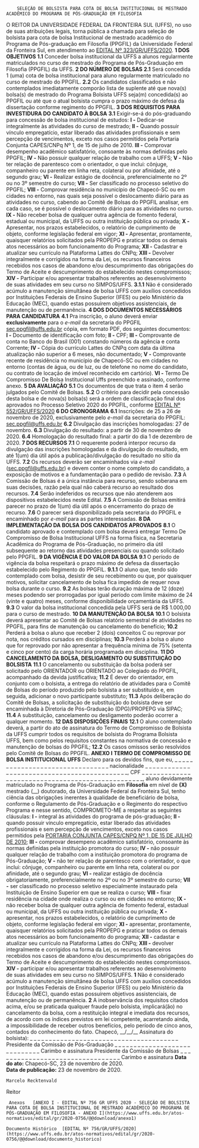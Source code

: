         SELEÇÃO DE BOLSISTA PARA COTA DE BOLSA INSTITUCIONAL DE MESTRADO ACADÊMICO DO PROGRAMA DE PÓS-GRADUAÇÃO EM FILOSOFIA  

 O REITOR DA UNIVERSIDADE FEDERAL DA FRONTEIRA SUL (UFFS), no uso de suas atribuições legais, torna pública a chamada para seleção de bolsista para cota de bolsa Institucional de mestrado acadêmico do Programa de Pós-graduação em Filosofia (PPGFIL) da Universidade Federal da Fronteira Sul, em atendimento ao [EDITAL Nº 323/GR/UFFS/2020](https://www.uffs.edu.br/atos-normativos/edital/gr/2020-0323).  **1 DOS OBJETIVOS** **1.1**  Conceder bolsa institucional da UFFS a alunos regularmente matriculados no curso de mestrado do Programa de Pós-Graduação em Filosofia (PPGFIL) da UFFS.  **2 DO NÚMERO DE BOLSAS** **2.1**  Será concedida 1 (uma) cota de bolsa institucional para aluno regularmente matriculado no curso de mestrado do PPGFIL. **2.2**  Os candidatos classificados e não contemplados imediatamente comporão lista de suplente até que nova(s) bolsa(s) de mestrado do Programa Bolsista UFFS seja(m) concedida(s) ao PPGFIL ou até que o atual bolsista cumpra o prazo máximo de defesa da dissertação conforme regimento do PPGFIL.  **3 DOS REQUISITOS PARA INVESTIDURA DO CANDIDATO À BOLSA** **3.1**  Exigir-se-á do pós-graduando para concessão de bolsa institucional de estudos: **I -**  Dedicar-se integralmente às atividades do curso de mestrado; **II -**  Quando possuir vínculo empregatício, estar liberado das atividades profissionais e sem percepção de vencimentos, exceto nos casos permitidos pela Portaria Conjunta CAPES/CNPq Nº 1, de 15 de julho de 2010. **III -**  Comprovar desempenho acadêmico satisfatório, consoante às normas definidas pelo PPGFIL; **IV -**  Não possuir qualquer relação de trabalho com a UFFS; **V -**  Não ter relação de parentesco com o orientador, o que inclui: cônjuge, companheiro ou parente em linha reta, colateral ou por afinidade, até o segundo grau; **VI -**  Realizar estágio de docência, preferencialmente no 2º ou no 3º semestre do curso; **VII -**  Ser classificado no processo seletivo do PPGFIL; **VIII -**  Comprovar residência no município de Chapecó-SC ou em cidades no entorno, nas quais seja possível o deslocamento diário para as atividades no curso, cabendo ao Comitê de Bolsas do PPGFIL analisar, em cada caso, se é possível o deslocamento diário para as atividades no curso. **IX -**  Não receber bolsa de qualquer outra agência de fomento federal, estadual ou municipal, da UFFS ou outra instituição pública ou privada; **X -**  Apresentar, nos prazos estabelecidos, o relatório de cumprimento de objeto, conforme legislação federal em vigor; **XI -**  Apresentar, prontamente, quaisquer relatórios solicitados pela PROPEPG e praticar todos os demais atos necessários ao bom funcionamento do Programa; **XII -**  Cadastrar e atualizar seu currículo na Plataforma Lattes do CNPq; **XIII -**  Devolver integralmente e corrigidos na forma da Lei, os recursos financeiros recebidos nos casos de abandono e/ou descumprimento das obrigações do Termo de Aceite e descumprimento do estabelecido nestes compromissos; **XIV -**  Participar e/ou apresentar trabalhos referentes ao desenvolvimento de suas atividades em seu curso no SIMPOS/UFFS. **3.1.1**  Não é considerado acúmulo a manutenção simultânea de bolsa UFFS com auxílios concedidos por Instituições Federais de Ensino Superior (IFES) ou pelo Ministério da Educação (MEC), quando estas possuírem objetivos assistenciais, de manutenção ou de permanência.  **4 DOS DOCUMENTOS NECESSÁRIOS PARA CANDIDATURA** **4.1**  Pra inscrição, o aluno deverá enviar **exclusivamente** para o *e-mail*  da secretaria do PPGFIL [sec.ppgfil@uffs.edu.br](mailto:sec.ppgfil@uffs.edu.br) cópia, em formato PDF, dos seguintes documentos: **I -**  Documento de identificação com foto; **II -**  CPF; **III -**  Comprovante de conta no Banco do Brasil (001) constando números da agência e conta Corrente; **IV -**  Cópia do currículo Lattes do CNPq com data da última atualização não superior a 6 meses, não documentado; **V -**  Comprovante recente de residência no município de Chapecó-SC ou em cidades no entorno (contas de água, ou de luz, ou de telefone no nome do candidato, ou contrato de locação de imóvel reconhecido em cartório). **VI -**  Termo De Compromisso De Bolsa Institucional Uffs preenchido e assinado, conforme anexo.  **5 DA AVALIAÇÃO** **5.1**  Os documentos de que trata o item 4 serão julgados pelo Comitê de Bolsas. **5.2**  O critério para decidir pela concessão desta bolsa e de nova(s) bolsa(s) será a ordem de classificação final dos aprovados no Processo Seletivo 2020 do PPGFIL, conforme [EDITAL Nº 552/GR/UFFS/2020](https://www.uffs.edu.br/atos-normativos/edital/gr/2020-0552)  **6 DO CRONOGRAMA** **6.1**  Inscrições: de 25 a 26 de novembro de 2020, exclusivamente pelo *e-mail*  da secretaria do PPGFIL: sec.ppgfil@uffs.edu.br **6.2**  Divulgação das inscrições homologadas: 27 de novembro. **6.3**  Divulgação do resultado: a partir de 30 de novembro de 2020. **6.4**  Homologação do resultado final: a partir do dia 1 de dezembro de 2020.  **7 DOS RECURSOS** **7.1**  O requerente poderá interpor recurso da divulgação das inscrições homologadas e da divulgação do resultado, em até 1(um) dia útil após a publicação/divulgação do resultado no sítio da UFFS. **7.2**  Os recursos deverão ser encaminhados via *e-mail*  ([sec.ppgfil@uffs.edu.br](mailto:sec.ppgfil@uffs.edu.br)) e devem conter o nome completo do candidato, a exposição de motivos e a fundamentação para o pedido de revisão. **7.3**  A Comissão de Bolsas é a única instância para recurso, sendo soberana em suas decisões, razão pela qual não caberá recurso ao resultado dos recursos. **7.4**  Serão indeferidos os recursos que não atenderem aos dispositivos estabelecidos neste Edital. **7.5**  A Comissão de Bolsas emitirá parecer no prazo de 1(um) dia útil após o encerramento do prazo de recurso. **7.6**  O parecer será disponibilizado pela secretaria do PPGFIL e encaminhado por *e-mail*  para as partes interessadas.  **8 DA IMPLEMENTAÇÃO DA BOLSA DOS CANDIDATOS APROVADOS** **8.1**  O candidato aprovado e contemplado com bolsa deverá entregar Termo De Compromisso de Bolsa Institucional UFFS na forma física, na Secretaria Acadêmica do Programa de Pós-Graduação, no primeiro dia útil subsequente ao retorno das atividades presenciais ou quando solicitado pelo PPGFIL.  **9 DA VIGÊNCIA E DO VALOR DA BOLSA** **9.1**  O período de vigência da bolsa respeitará o prazo máximo de defesa da dissertação estabelecido pelo Regimento do PPGFIL. **9.1.1**  O aluno que, tendo sido contemplado com bolsa, desistir de seu recebimento ou que, por quaisquer motivos, solicitar cancelamento de bolsa fica impedido de requer nova bolsa durante o curso. **9.2**  As bolsas terão duração máxima de 12 (doze) meses podendo ser prorrogadas por igual período com limite máximo de 24 (vinte e quatro) meses, conforme disponibilidade orçamentária da UFFS. **9.3**  O valor da bolsa institucional concedida pela UFFS será de R$ 1.000,00 para o curso de mestrado.  **10 DA MANUTENÇÃO DA BOLSA** **10.1**  O bolsista deverá apresentar ao Comitê de Bolsas relatório semestral de atividades no PPGFIL, para fins de manutenção ou cancelamento do benefício; **10.2**  Perderá a bolsa o aluno que receber 2 (dois) conceitos C ou reprovar por nota, nos créditos cursados em disciplinas; **10.3**  Perderá a bolsa o aluno que for reprovado por não apresentar a frequência mínima de 75% (setenta e cinco por cento) da carga horária programada em disciplina.  **11 DO CANCELAMENTO DA BOLSA, DESLIGAMENTO OU SUBSTITUIÇÃO DO BOLSISTA** **11.1**  O cancelamento ou substituição da bolsa poderá ser solicitado pelo ORIENTADOR ou ORIENTADO ao Colegiado do PPGFIL, acompanhado da devida justificativa; **11.2**  É dever do orientador, em conjunto com o bolsista, a entrega do relatório de atividades para o Comitê de Bolsas do período produzido pelo bolsista a ser substituído e, em seguida, adicionar o novo participante substituto; **11.3**  Após deliberação do Comitê de Bolsas, a solicitação de substituição do bolsista deve ser encaminhada à Diretoria de Pós-Graduação (DPG)/PROPEPG via SIPAC; **11.4**  A substituição, cancelamento ou desligamento poderão ocorrer a qualquer momento.  **12 DAS DISPOSIÇÕES FINAIS** **12.1**  O aluno contemplado deverá, a partir do ato de assinatura do Termo de Compromisso de Bolsista da UFFS cumprir todos os requisitos de bolsista do Programa Bolsista UFFS, bem como pelos requisitos constantes na normativa de concessão e manutenção de bolsas do PPGFIL; **12.2**  Os casos omissos serão resolvidos pelo Comitê de Bolsas do PPGFIL.   **ANEXO I**  **TERMO DE COMPROMISSO DE BOLSA INSTITUCIONAL UFFS**  Declaro para os devidos fins, que eu, \_ \_ \_ \_ \_ \_ \_ \_ \_ \_ \_ \_ \_ \_ \_ \_ \_ \_ \_ \_ \_ \_ \_ \_ \_ \_ \_ \_ \_ \_ \_ \_ nacionalidade \_ \_ \_ \_ \_ \_ \_ \_ \_ \_ \_ \_ \_ \_ \_ \_ \_ \_ \_ \_ \_ \_ \_ \_ \_ \_ \_ \_ \_ \_ \_ \_ \_ \_ \_ \_ \_ \_ \_ \_ \_ \_ \_ \_, CPF \_ \_ \_ \_ \_ \_ \_ \_ \_ \_ \_ \_ \_ \_ \_ \_ \_ \_ \_ \_ \_ \_ \_ \_ \_ \_ \_ \_ \_ \_ \_ \_ \_ \_ \_ \_ \_ \_ \_ \_ \_ \_ \_ \_ \_ \_ \_ \_ \_, aluno devidamente matriculado no Programa de Pós-Graduação em **Filosofia** em nível de **(X)** mestrado (\_\_) doutorado, da Universidade Federal da Fronteira Sul, tenho ciência das obrigações inerentes à qualidade de beneficiário de bolsa, conforme o Regulamento de Pós-Graduação e o Regimento do respectivo Programa e nesse sentido, COMPROMETO-ME a respeitar as seguintes cláusulas: **I -**  integral às atividades do programa de pós-graduação; **II -**  quando possuir vínculo empregatício, estar liberado das atividades profissionais e sem percepção de vencimentos, exceto nos casos permitidos pela [PORTARIA CONJUNTA CAPES/CNPQ Nº 1, DE 15 DE JULHO DE 2010](https://www.capes.gov.br/images/stories/download/legislacao/Portarias_conjuntas_n_1_e_2_Capes-CNPq_15-07-2010.pdf); **III -**  comprovar desempeno acadêmico satisfatório, consoante às normas definidas pela instituição promotora do curso; **IV -**  não possuir qualquer relação de trabalho com a instituição promotora do programa de Pós-Graduação; **V -**  não ter relação de parentesco com o orientador, o que inclui: cônjuge, companheiro ou parente em linha reta, colateral ou por afinidade, até o segundo grau; **VI -**  realizar estágio de docência obrigatoriamente, preferencialmente no 2º ou no 3º semestre do curso; **VII -**  ser classificado no processo seletivo especialmente instaurado pela Instituição de Ensino Superior em que se realiza o curso; **VIII -**  fixar residência na cidade onde realiza o curso ou em cidades no entorno; **IX -**  não receber bolsa de qualquer outra agência de fomento federal, estadual ou municipal, da UFFS ou outra instituição pública ou privada; **X -**  apresentar, nos prazos estabelecidos, o relatório de cumprimento de objeto, conforme legislação federal em vigor; **XI -**  apresentar, prontamente, quaisquer relatórios solicitados pela PROPEPG e praticar todos os demais atos necessários ao bom funcionamento do programa; **XII -**  cadastar e atualizar seu currículo na Plataforma Lattes do CNPq; **XIII -**  devolver integralmente e corrigidos na forma da Lei, os recursos financeiros recebidos nos casos de abandono e/ou descumprimento das obrigações do Termo de Aceite e descumprimento do estabelecido nestes compromissos. **XIV -**  participar e/ou apresentar trabalhos referentes ao desenvolvimento de suas atividades em seu curso no SIMPOS/UFFS.   **1**  Não é considerado acúmulo a manutenção simultânea de bolsa UFFS com auxílios concedidos por Instituições Federais de Ensino Superior (IFES) ou pelo Ministério da Educação (MEC), quando estas possuírem objetivos assistenciais, de manutenção ou de permanência.   **2**  A inobservância dos requisitos citados acima, e/ou se praticada qualquer fraude pelo bolsista, implicará(ão) no cancelamento da bolsa, com a restituição integral e imediata dos recursos, de acordo com os índices previstos em lei competente, acarretando ainda, a impossibilidade de receber outros benefícios, pelo período de cinco anos, contados do conhecimento do fato. Chapecó, \_\_/\_\_/\_\_   Assinatura do bolsista): \_ \_ \_ \_ \_ \_ \_ \_ \_ \_ \_ \_ \_ \_ \_ \_ \_ \_ \_ \_ \_ \_ \_ \_ \_ \_ \_ \_ \_ \_ \_ \_ \_ \_ \_ \_ \_ \_ \_   Presidente da Comissão de Pós-Graduação \_ \_ \_ \_ \_ \_ \_ \_ \_ \_ \_ \_ \_ \_ \_ \_ \_ \_ \_ \_ \_ \_ \_ \_ \_ \_ \_ \_ \_   Carimbo e assinatura Presidente da Comissão de Bolsas \_ \_ \_ \_ \_ \_ \_ \_ \_ \_ \_ \_ \_ \_ \_ \_ \_ \_ \_ \_ \_ \_ \_ \_ \_ \_ \_ \_ \_ \_ \_ \_ \_   Carimbo e assinatura      **Data do ato:** Chapecó-SC, 23 de novembro de 2020.   
 **Data de publicação:**  23 de novembro de 2020. 

    Marcelo Recktenvald   
 Reitor 

     Anexos   [ANEXO I - EDITAL Nº 756 GR UFFS 2020 - SELEÇÃO DE BOLSISTA PARA COTA DE BOLSA INSTITUCIONAL DE MESTRADO ACADÊMICO DO PROGRAMA DE PÓS-GRADUAÇÃO EM FILOSOFIA - ANEXO I](https://www.uffs.edu.br/atos-normativos/edital/gr/2020-0756/@@download/anexo1)  

    Documento Histórico  [EDITAL Nº 756/GR/UFFS/2020](https://www.uffs.edu.br/atos-normativos/edital/gr/2020-0756/@@download/documento_historico)     
      